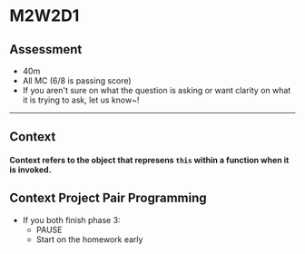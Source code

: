 # M2W2D1

## Assessment
- 40m
- All MC (6/8 is passing score)
- If you aren't sure on what the question is asking or want clarity on what it is trying to ask, let us know~!


---

## Context
#### Context refers to the object that represens `this` within a function when it is invoked.


## Context Project Pair Programming
- If you both finish phase 3:
  - PAUSE
  - Start on the homework early
